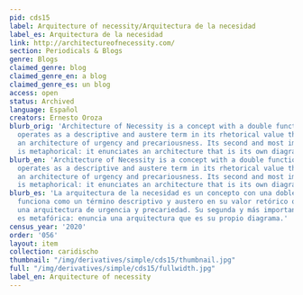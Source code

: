 ```yaml
---
pid: cds15
label: Arquitecture of necessity/Arquitectura de la necesidad
label_es: Arquitectura de la necesidad
link: http://architectureofnecessity.com/
section: Periodicals & Blogs
genre: Blogs
claimed_genre: blog
claimed_genre_en: a blog
claimed_genre_es: un blog
access: open
status: Archived
language: Español
creators: Ernesto Oroza
blurb_orig: 'Architecture of Necessity is a concept with a double function. It initially
  operates as a descriptive and austere term in its rhetorical value that points to
  an architecture of urgency and precariousness. Its second and most important function
  is metaphorical: it enunciates an architecture that is its own diagram.'
blurb_en: 'Architecture of Necessity is a concept with a double function. It initially
  operates as a descriptive and austere term in its rhetorical value that points to
  an architecture of urgency and precariousness. Its second and most important function
  is metaphorical: it enunciates an architecture that is its own diagram.'
blurb_es: 'La arquitectura de la necesidad es un concepto con una doble función. Inicialmente
  funciona como un término descriptivo y austero en su valor retórico que apunta a
  una arquitectura de urgencia y precariedad. Su segunda y más importante función
  es metafórica: enuncia una arquitectura que es su propio diagrama.'
census_year: '2020'
order: '056'
layout: item
collection: caridischo
thumbnail: "/img/derivatives/simple/cds15/thumbnail.jpg"
full: "/img/derivatives/simple/cds15/fullwidth.jpg"
label_en: Arquitecture of necessity
---
```

